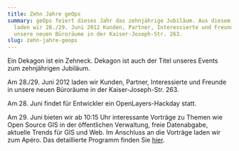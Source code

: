 ```yaml
---
title: Zehn Jahre geOps
summary: geOps feiert dieses Jahr das zehnjährige Jubiläum. Aus diesem Anlass
  laden wir 28./29. Juni 2012 Kunden, Partner, Interessierte und Freunde in
  unsere neuen Büroräume in der Kaiser-Joseph-Str. 263.
slug: zehn-jahre-geops
---
```

Ein Dekagon ist ein Zehneck. Dekagon ist auch der Titel unseres Events zum zehnjährigen Jubiläum.

Am 28./29. Juni 2012 laden wir Kunden, Partner, Interessierte und Freunde in unsere neuen Büroräume in der Kaiser-Joseph-Str. 263.

Am 28. Juni findet für Entwickler ein OpenLayers-Hackday statt.

Am 29. Juni bieten wir ab 10:15 Uhr interessante Vorträge zu Themen wie Open Source GIS in der öffentlichen Verwaltung, freie Datenabgabe, aktuelle Trends für GIS und Web. Im Anschluss an die Vorträge laden wir zum Apéro. Das detaillierte Programm finden Sie [hier](http://geops.de/dekagon).